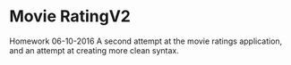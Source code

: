 # Movie RatingV2
Homework 06-10-2016
A second attempt at the movie ratings application, and an attempt at creating more clean syntax.

